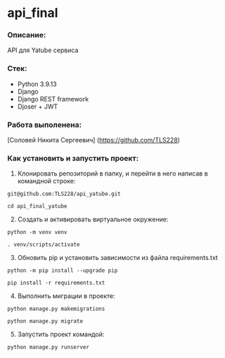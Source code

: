 # api_final

### Описание:

API для Yatube сервиса

### Стек:

* Python 3.9.13
* Django
* Django REST framework
* Djoser + JWT

### Работа выполенена:

[Соловей Никита Сергеевич] (https://github.com/TLS228)

### Как установить и запустить проект:

1. Клонировать репозиторий в папку, и перейти в него написав в командной строке:

```
git@github.com:TLS228/api_yatube.git
```

```
cd api_final_yatube
```

2. Создать и активировать виртуальное окружение:

```
python -m venv venv
```

```
. venv/scripts/activate
```

3. Обновить pip и установить зависимости из файла requirements.txt

```
python -m pip install --upgrade pip
```

```
pip install -r requirements.txt
```

4. Выполнить миграции в проекте:

```
python manage.py makemigrations
```

```
python manage.py migrate
```

5. Запустить проект командой:

```
python manage.py runserver
```
